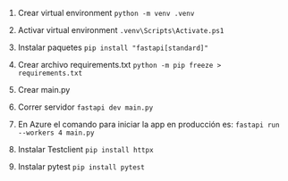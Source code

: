 1. Crear virtual environment
`python -m venv .venv`

2. Activar virtual environment
`.venv\Scripts\Activate.ps1`

3. Instalar paquetes
`pip install "fastapi[standard]" `

4. Crear archivo requirements.txt
`python -m pip freeze > requirements.txt`

5. Crear main.py
6. Correr servidor `fastapi dev main.py`

7. En Azure el comando para iniciar la app en producción es:
`fastapi run --workers 4 main.py`

8. Instalar Testclient
`pip install httpx`
9. Instalar pytest
`pip install pytest`